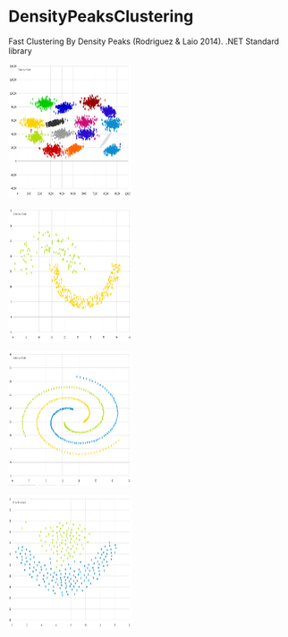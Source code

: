 # DensityPeaksClustering
Fast Clustering By Density Peaks (Rodriguez &amp; Laio 2014). .NET Standard library

<p>
    <img src="screenshots/clusteringResults1.png" width="220" height="240" />
</p>
<p>
    <img src="screenshots/clusteringResults2.png" width="220" height="240" />
</p>
<p>
    <img src="screenshots/clusteringResults3.png" width="220" height="240" />
</p>
<p>
    <img src="screenshots/clusteringResults4.png" width="220" height="240" />
</p>

